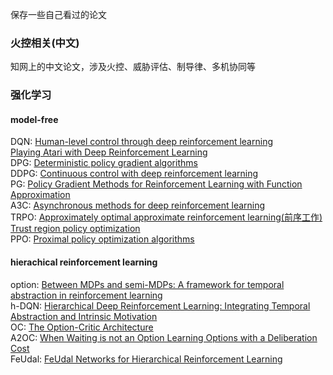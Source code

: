保存一些自己看过的论文

### 火控相关(中文)
知网上的中文论文，涉及火控、威胁评估、制导律、多机协同等

### 强化学习
#### model-free
DQN: [Human-level control through deep reinforcement learning](https://gitee.com/yangshengqi/paper/blob/master/%E5%BC%BA%E5%8C%96%E5%AD%A6%E4%B9%A0/model-free/Human-level%20control%20through%20deep%20reinforcement%20learning(Nature).pdf)  
     [Playing Atari with Deep Reinforcement Learning](https://gitee.com/yangshengqi/paper/blob/master/%E5%BC%BA%E5%8C%96%E5%AD%A6%E4%B9%A0/model-free/Playing%20Atari%20with%20Deep%20Reinforcement%20Learning(ICML).pdf)  
DPG: [Deterministic policy gradient algorithms](https://gitee.com/yangshengqi/paper/blob/master/%E5%BC%BA%E5%8C%96%E5%AD%A6%E4%B9%A0/model-free/Deterministic%20policy%20gradient%20algorithms.pdf)  
DDPG: [Continuous control with deep reinforcement learning](https://gitee.com/yangshengqi/paper/blob/master/%E5%BC%BA%E5%8C%96%E5%AD%A6%E4%B9%A0/model-free/Continuous%20control%20with%20deep%20reinforcement%20learning.pdf)  
PG: [Policy Gradient Methods for Reinforcement Learning with Function Approximation](https://gitee.com/yangshengqi/paper/blob/master/%E5%BC%BA%E5%8C%96%E5%AD%A6%E4%B9%A0/model-free/Policy%20Gradient%20Methods%20for%20Reinforcement%20Learning%20with%20Function%20Approximation.pdf)  
A3C: [Asynchronous methods for deep reinforcement learning](https://gitee.com/yangshengqi/paper/blob/master/%E5%BC%BA%E5%8C%96%E5%AD%A6%E4%B9%A0/model-free/Asynchronous%20methods%20for%20deep%20reinforcement%20learning.pdf)  
TRPO: [Approximately optimal approximate reinforcement learning(前序工作)](https://gitee.com/yangshengqi/paper/blob/master/%E5%BC%BA%E5%8C%96%E5%AD%A6%E4%B9%A0/model-free/Approximately%20optimal%20approximate%20reinforcement%20learning.pdf)  
      [Trust region policy optimization](https://gitee.com/yangshengqi/paper/blob/master/%E5%BC%BA%E5%8C%96%E5%AD%A6%E4%B9%A0/model-free/Trust%20region%20policy%20optimization.pdf)  
PPO: [Proximal policy optimization algorithms](https://gitee.com/yangshengqi/paper/blob/master/%E5%BC%BA%E5%8C%96%E5%AD%A6%E4%B9%A0/model-free/Proximal%20policy%20optimization%20algorithms.pdf)  

#### hierachical reinforcement learning
option: [Between MDPs and semi-MDPs: A framework for temporal abstraction in reinforcement learning](https://gitee.com/yangshengqi/paper/blob/master/%E5%BC%BA%E5%8C%96%E5%AD%A6%E4%B9%A0/hierachical%20reinforcement%20learning/Between%20MDPs%20and%20semi-MDPs:%0AA%20framework%20for%20temporal%20abstraction%0Ain%20reinforcement%20learning.pdf)  
h-DQN: [Hierarchical Deep Reinforcement Learning: Integrating Temporal Abstraction and Intrinsic Motivation](https://gitee.com/yangshengqi/paper/blob/master/%E5%BC%BA%E5%8C%96%E5%AD%A6%E4%B9%A0/hierachical%20reinforcement%20learning/Hierarchical%20Deep%20Reinforcement%20Learning:%0AIntegrating%20Temporal%20Abstraction%20and%0AIntrinsic%20Motivation.pdf)  
OC: [The Option-Critic Architecture](https://gitee.com/yangshengqi/paper/blob/master/%E5%BC%BA%E5%8C%96%E5%AD%A6%E4%B9%A0/hierachical%20reinforcement%20learning/The%20Option-Critic%20Architecture.pdf)    
A2OC: [When Waiting is not an Option  Learning Options with a Deliberation Cost](https://gitee.com/yangshengqi/paper/blob/master/%E5%BC%BA%E5%8C%96%E5%AD%A6%E4%B9%A0/hierachical%20reinforcement%20learning/When%20Waiting%20is%20not%20an%20Option%20%20Learning%20Options%20with%20a%20Deliberation%20Cost.pdf)  
FeUdal: [FeUdal Networks for Hierarchical Reinforcement Learning](https://gitee.com/yangshengqi/paper/blob/master/%E5%BC%BA%E5%8C%96%E5%AD%A6%E4%B9%A0/hierachical%20reinforcement%20learning/FeUdal%20Networks%20for%20Hierarchical%20Reinforcement%20Learning.pdf)  

